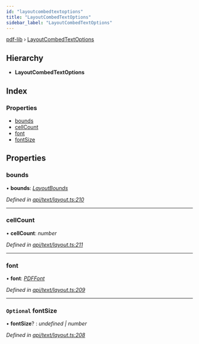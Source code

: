 ```yaml
---
id: "layoutcombedtextoptions"
title: "LayoutCombedTextOptions"
sidebar_label: "LayoutCombedTextOptions"
---
```


[pdf-lib](../index.md) › [LayoutCombedTextOptions](layoutcombedtextoptions.md)

## Hierarchy

* **LayoutCombedTextOptions**

## Index

### Properties

* [bounds](layoutcombedtextoptions.md#bounds)
* [cellCount](layoutcombedtextoptions.md#cellcount)
* [font](layoutcombedtextoptions.md#font)
* [fontSize](layoutcombedtextoptions.md#optional-fontsize)

## Properties

###  bounds

• **bounds**: *[LayoutBounds](layoutbounds.md)*

*Defined in [api/text/layout.ts:210](https://github.com/Hopding/pdf-lib/blob/d213f92/src/api/text/layout.ts#L210)*

___

###  cellCount

• **cellCount**: *number*

*Defined in [api/text/layout.ts:211](https://github.com/Hopding/pdf-lib/blob/d213f92/src/api/text/layout.ts#L211)*

___

###  font

• **font**: *[PDFFont](../classes/pdffont.md)*

*Defined in [api/text/layout.ts:209](https://github.com/Hopding/pdf-lib/blob/d213f92/src/api/text/layout.ts#L209)*

___

### `Optional` fontSize

• **fontSize**? : *undefined | number*

*Defined in [api/text/layout.ts:208](https://github.com/Hopding/pdf-lib/blob/d213f92/src/api/text/layout.ts#L208)*
